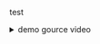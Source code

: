 test


<details>
<summary>demo gource video</summary>
<video src="https://github.com/igubanov/jira-gource/assets/133564049/a1f4ea32-5ce3-4750-8b84-ce1cde4e3fed" />
</details>
